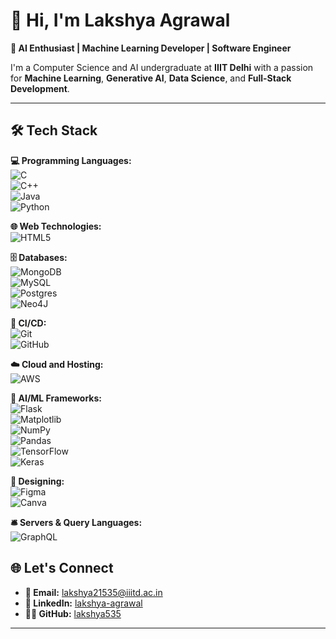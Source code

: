 # 👋 Hi, I'm **Lakshya Agrawal**  

**🚀 AI Enthusiast | Machine Learning Developer | Software Engineer**  

I'm a Computer Science and AI undergraduate at **IIIT Delhi** with a passion for **Machine Learning**, **Generative AI**, **Data Science**, and **Full-Stack Development**.

---


## 🛠️ **Tech Stack**

**💻 Programming Languages:**  
![C](https://img.shields.io/badge/-C-00599C?logo=c&logoColor=white)  
![C++](https://img.shields.io/badge/-C++-00599C?logo=c%2b%2b&logoColor=white)  
![Java](https://img.shields.io/badge/-Java-007396?logo=java&logoColor=white)  
![Python](https://img.shields.io/badge/-Python-3776AB?logo=python&logoColor=white)  

**🌐 Web Technologies:**  
![HTML5](https://img.shields.io/badge/-HTML5-E34F26?logo=html5&logoColor=white)  

**🗄️ Databases:**  
![MongoDB](https://img.shields.io/badge/-MongoDB-47A248?logo=mongodb&logoColor=white)  
![MySQL](https://img.shields.io/badge/-MySQL-00000F?logo=mysql&logoColor=white)  
![Postgres](https://img.shields.io/badge/-Postgres-336791?logo=postgresql&logoColor=white)  
![Neo4J](https://img.shields.io/badge/-Neo4J-008CC1?logo=neo4j&logoColor=white)  

**🔄 CI/CD:**  
![Git](https://img.shields.io/badge/-Git-F05032?logo=git&logoColor=white)  
![GitHub](https://img.shields.io/badge/-GitHub-181717?logo=github&logoColor=white)  

**☁️ Cloud and Hosting:**  
![AWS](https://img.shields.io/badge/-AWS-232F3E?logo=amazon-aws&logoColor=white)  

**🤖 AI/ML Frameworks:**  
![Flask](https://img.shields.io/badge/-Flask-000000?logo=flask&logoColor=white)  
![Matplotlib](https://img.shields.io/badge/-Matplotlib-11557C?logo=python&logoColor=white)  
![NumPy](https://img.shields.io/badge/-NumPy-013243?logo=numpy&logoColor=white)  
![Pandas](https://img.shields.io/badge/-Pandas-150458?logo=pandas&logoColor=white)  
![TensorFlow](https://img.shields.io/badge/-TensorFlow-FF6F00?logo=tensorflow&logoColor=white)  
![Keras](https://img.shields.io/badge/-Keras-D00000?logo=keras&logoColor=white)  

**🎨 Designing:**  
![Figma](https://img.shields.io/badge/-Figma-F24E1E?logo=figma&logoColor=white)  
![Canva](https://img.shields.io/badge/-Canva-00C4CC?logo=canva&logoColor=white)  

**🛎️ Servers & Query Languages:**  
![GraphQL](https://img.shields.io/badge/-GraphQL-E10098?logo=graphql&logoColor=white) 


## 🌐 **Let's Connect**

- **📧 Email:** [lakshya21535@iiitd.ac.in](mailto:lakshya21535@iiitd.ac.in)  
- **💼 LinkedIn:** [lakshya-agrawal](https://www.linkedin.com/in/lakshya-agrawal-260257244/)  
- **👨‍💻 GitHub:** [lakshya535](https://github.com/lakshya535)  

---

